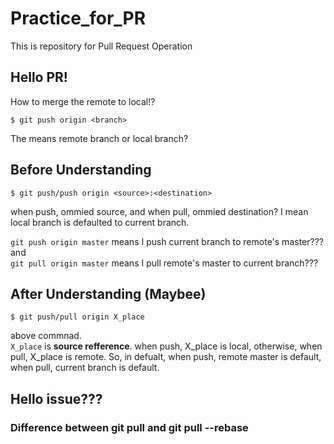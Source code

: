 # Practice_for_PR
This is repository for Pull Request Operation
## Hello PR!
How to merge the remote to local!?
```
$ git push origin <branch>
```
The <branch> means remote branch or local branch?


## Before Understanding
```
$ git push/push origin <source>:<destination>
```
when push, ommied source, and when pull, ommied destination?
I mean local branch is defaulted to current branch.

`git push origin master` means I push current branch to remote's master???  
and  
`git pull origin master` means I pull remote's master to current branch???  

## After Understanding (Maybee)
```
$ git push/pull origin X_place
```
above commnad.  
`X_place` is **source refference**.
when push, X_place is local, otherwise, when pull, X_place is remote.
So, in defualt, when push, remote master is default, when pull, current branch is default.

## Hello issue???
### Difference between git pull and git pull --rebase
